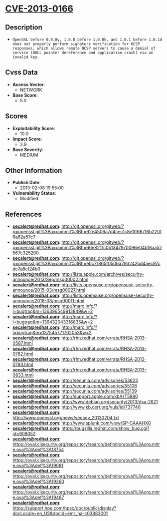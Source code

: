 
# [CVE-2013-0166](http://git.openssl.org/gitweb/?p=openssl.git%3Ba=commit%3Bh=62e4506a7d4cec1c8e1ff687f6b220f6a62a57c7)

## Description

- `OpenSSL before 0.9.8y, 1.0.0 before 1.0.0k, and 1.0.1 before 1.0.1d does not properly perform signature verification for OCSP responses, which allows remote OCSP servers to cause a denial of service (NULL pointer dereference and application crash) via an invalid key.`

## Cvss Data

- **Access Vector**:
  - NETWORK
- **Base Score**:
  - 5.0

## Scores

- **Exploitability Score**:
  - 10.0
- **Impact Score**:
  - 2.9
- **Base Severity**:
  - MEDIUM

## Other Information

- **Publish Date**:
  - 2013-02-08 19:55:00
- **Vulnerability Status**:
  - Modified

## References

- **secalert@redhat.com**: http://git.openssl.org/gitweb/?p=openssl.git%3Ba=commit%3Bh=62e4506a7d4cec1c8e1ff687f6b220f6a62a57c7
- **secalert@redhat.com**: http://git.openssl.org/gitweb/?p=openssl.git%3Ba=commit%3Bh=66e8211c0b1347970096e04b18aa52567c325200
- **secalert@redhat.com**: http://git.openssl.org/gitweb/?p=openssl.git%3Ba=commit%3Bh=ebc71865f0506a293242bd4aec97cdc7a8ef24b0
- **secalert@redhat.com**: http://lists.apple.com/archives/security-announce/2013/Sep/msg00002.html
- **secalert@redhat.com**: http://lists.opensuse.org/opensuse-security-announce/2015-03/msg00027.html
- **secalert@redhat.com**: http://lists.opensuse.org/opensuse-security-announce/2016-03/msg00011.html
- **secalert@redhat.com**: http://marc.info/?l=bugtraq&m=136396549913849&w=2
- **secalert@redhat.com**: http://marc.info/?l=bugtraq&m=136432043316835&w=2
- **secalert@redhat.com**: http://marc.info/?l=bugtraq&m=137545771702053&w=2
- **secalert@redhat.com**: http://rhn.redhat.com/errata/RHSA-2013-0587.html
- **secalert@redhat.com**: http://rhn.redhat.com/errata/RHSA-2013-0782.html
- **secalert@redhat.com**: http://rhn.redhat.com/errata/RHSA-2013-0783.html
- **secalert@redhat.com**: http://rhn.redhat.com/errata/RHSA-2013-0833.html
- **secalert@redhat.com**: http://secunia.com/advisories/53623
- **secalert@redhat.com**: http://secunia.com/advisories/55108
- **secalert@redhat.com**: http://secunia.com/advisories/55139
- **secalert@redhat.com**: http://support.apple.com/kb/HT5880
- **secalert@redhat.com**: http://www.debian.org/security/2013/dsa-2621
- **secalert@redhat.com**: http://www.kb.cert.org/vuls/id/737740
- **secalert@redhat.com**: http://www.openssl.org/news/secadv_20130204.txt
- **secalert@redhat.com**: http://www.splunk.com/view/SP-CAAAHXG
- **secalert@redhat.com**: https://bugzilla.redhat.com/show_bug.cgi?id=908052
- **secalert@redhat.com**: https://oval.cisecurity.org/repository/search/definition/oval%3Aorg.mitre.oval%3Adef%3A18754
- **secalert@redhat.com**: https://oval.cisecurity.org/repository/search/definition/oval%3Aorg.mitre.oval%3Adef%3A19081
- **secalert@redhat.com**: https://oval.cisecurity.org/repository/search/definition/oval%3Aorg.mitre.oval%3Adef%3A19360
- **secalert@redhat.com**: https://oval.cisecurity.org/repository/search/definition/oval%3Aorg.mitre.oval%3Adef%3A19487
- **secalert@redhat.com**: https://support.hpe.com/hpsc/doc/public/display?docLocale=en_US&docId=emr_na-c03883001
